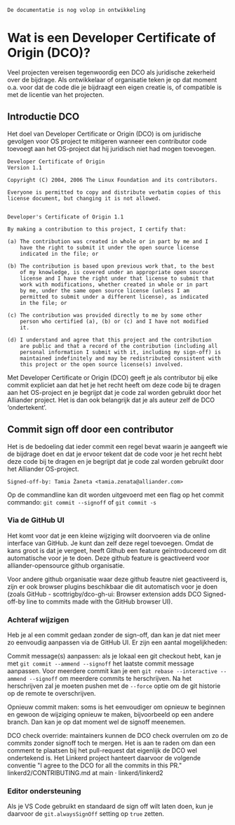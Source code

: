 ```{warning}
De documentatie is nog volop in ontwikkeling
```

# Wat is een Developer Certificate of Origin (DCO)?

Veel projecten vereisen tegenwoordig een DCO als juridische zekerheid over de bijdrage. Als ontwikkelaar of organisatie teken je op dat moment o.a. voor dat de code die je bijdraagt een eigen creatie is, of compatible is met de licentie van het projecten.

## Introductie DCO

Het doel van Developer Certificate or Origin (DCO) is om juridische gevolgen voor OS project te mitigeren wanneer een contributor code toevoegt aan het OS-project dat hij juridisch niet had mogen toevoegen. 

```
Developer Certificate of Origin
Version 1.1

Copyright (C) 2004, 2006 The Linux Foundation and its contributors.

Everyone is permitted to copy and distribute verbatim copies of this
license document, but changing it is not allowed.


Developer's Certificate of Origin 1.1

By making a contribution to this project, I certify that:

(a) The contribution was created in whole or in part by me and I
    have the right to submit it under the open source license
    indicated in the file; or

(b) The contribution is based upon previous work that, to the best
    of my knowledge, is covered under an appropriate open source
    license and I have the right under that license to submit that
    work with modifications, whether created in whole or in part
    by me, under the same open source license (unless I am
    permitted to submit under a different license), as indicated
    in the file; or

(c) The contribution was provided directly to me by some other
    person who certified (a), (b) or (c) and I have not modified
    it.

(d) I understand and agree that this project and the contribution
    are public and that a record of the contribution (including all
    personal information I submit with it, including my sign-off) is
    maintained indefinitely and may be redistributed consistent with
    this project or the open source license(s) involved.
```

Met Developer Certificate or Origin (DCO) geeft je als contributor bij elke commit expliciet aan dat het je het recht heeft om deze code bij te dragen aan het OS-project en je begrijpt dat je code zal worden gebruikt door het Alliander project. Het is dan ook belangrijk dat je als auteur zelf de DCO ‘ondertekent’. 

## Commit sign off door een contributor

Het is de bedoeling dat ieder commit een regel bevat waarin je aangeeft wie de bijdrage doet en dat je ervoor tekent dat de code voor je het recht hebt deze code bij te dragen en je begrijpt dat je code zal worden gebruikt door het Alliander OS-project. 

`Signed-off-by: Tamia Žaneta <tamia.zenata@alliander.com>`

Op de commandline kan dit worden uitgevoerd met een flag op het commit commando: `git commit --signoff` of `git commit -s`

### Via de GitHub UI

Het komt voor dat je een kleine wijziging wilt doorvoeren via de online interface van GitHub. Je kunt dan zelf deze regel toevoegen. Omdat de kans groot is dat je vergeet, heeft Github een feature geïntroduceerd om dit automatische voor je te doen. Deze github feature is geactiveerd voor alliander-opensource github organisatie. 

Voor andere github organisatie waar deze github feautre niet geactiveerd is, zijn er ook browser plugins beschikbaar die dit automatisch voor je doen (zoals GitHub - scottrigby/dco-gh-ui: Browser extension adds DCO Signed-off-by line to commits made with the GitHub browser UI).

### Achteraf wijzigen

Heb je al een commit gedaan zonder de sign-off, dan kan je dat niet meer zo eenvoudig aanpassen via de GitHub UI. Er zijn een aantal mogelijkheden:

Commit message(s) aanpassen: als je lokaal een git checkout hebt, kan je met `git commit --ammend --signoff` het laatste commit message aanpassen. Voor meerdere commit kan je een `git rebase --interactive --ammend --signoff`  om meerdere commits te herschrijven. Na het herschrijven zal je moeten pushen met de `--force` optie om de git historie op de remote te overschrijven.  

Opnieuw commit maken: soms is het eenvoudiger om opnieuw te beginnen en gewoon de wijziging opnieuw te maken, bijvoorbeeld op een andere branch. Dan kan je op dat moment wel de signoff meenemen.

DCO check override: maintainers kunnen de DCO check overrulen om zo de commits zonder signoff toch te mergen. Het is aan te raden om dan een comment te plaatsen bij het pull-request dat eigenlijk de DCO wel ondertekend is. Het Linkerd project hanteert daarvoor de volgende conventie "I agree to the DCO for all the commits in this PR." linkerd2/CONTRIBUTING.md at main · linkerd/linkerd2  

### Editor ondersteuning

Als je VS Code gebruikt en standaard de sign off wilt laten doen, kun je daarvoor de `git.alwaysSignOff` setting op `true` zetten.